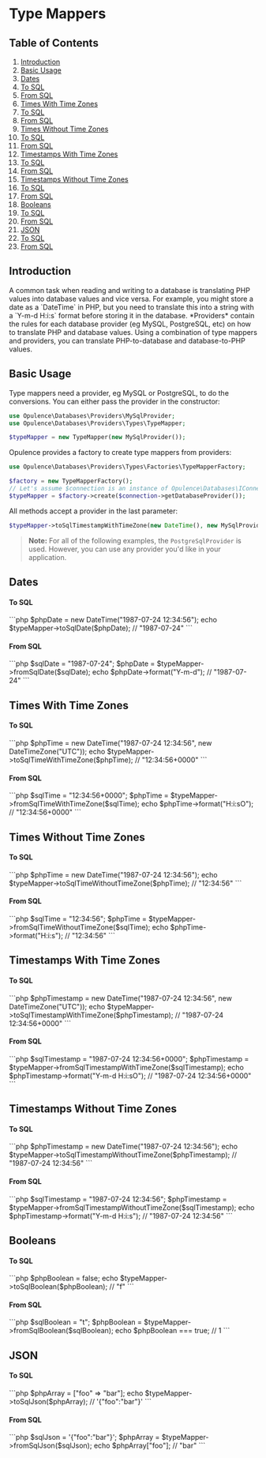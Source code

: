 # Type Mappers

## Table of Contents
1. [Introduction](#introduction)
2. [Basic Usage](#basic-usage)
3. [Dates](#dates)
  1. [To SQL](#dates-to-sql)
  2. [From SQL](#dates-from-sql)
4. [Times With Time Zones](#times-with-time-zones)
  1. [To SQL](#times-with-time-zones-to-sql)
  2. [From SQL](#times-with-time-zones-from-sql)
5. [Times Without Time Zones](#times-without-time-zones)
  1. [To SQL](#times-without-time-zones-to-sql)
  2. [From SQL](#times-without-time-zones-from-sql)
6. [Timestamps With Time Zones](#timestamps-with-time-zones)
  1. [To SQL](#timestamps-with-time-zones-to-sql)
  2. [From SQL](#timestamps-with-time-zones-from-sql)
7. [Timestamps Without Time Zones](#timestamps-without-time-zones)
  1. [To SQL](#timestamps-without-time-zones-to-sql)
  2. [From SQL](#timestamps-without-time-zones-from-sql)
8. [Booleans](#booleans)
  1. [To SQL](#booleans-to-sql)
  2. [From SQL](#booleans-from-sql)
9. [JSON](#json)
  1. [To SQL](#json-to-sql)
  2. [From SQL](#json-from-sql)

<h2 id="introduction">Introduction</h2>
A common task when reading and writing to a database is translating PHP values into database values and vice versa.  For example, you might store a date as a `DateTime` in PHP, but you need to translate this into a string with a `Y-m-d H:i:s` format before storing it in the database.  *Providers* contain the rules for each database provider (eg MySQL, PostgreSQL, etc) on how to translate PHP and database values.  Using a combination of type mappers and providers, you can translate PHP-to-database and database-to-PHP values.

<h2 id="basic-usage">Basic Usage</h2>
Type mappers need a provider, eg MySQL or PostgreSQL, to do the conversions.  You can either pass the provider in the constructor:

```php
use Opulence\Databases\Providers\MySqlProvider;
use Opulence\Databases\Providers\Types\TypeMapper;

$typeMapper = new TypeMapper(new MySqlProvider());
```

Opulence provides a factory to create type mappers from providers:

```php
use Opulence\Databases\Providers\Types\Factories\TypeMapperFactory;

$factory = new TypeMapperFactory();
// Let's assume $connection is an instance of Opulence\Databases\IConnection
$typeMapper = $factory->create($connection->getDatabaseProvider());
```

All methods accept a provider in the last parameter:

```php
$typeMapper->toSqlTimestampWithTimeZone(new DateTime(), new MySqlProvider());
```

> **Note:** For all of the following examples, the `PostgreSqlProvider` is used.  However, you can use any provider you'd like in your application.

<h2 id="dates">Dates</h2>

<h4 id="dates-to-sql">To SQL</h4>
```php
$phpDate = new DateTime("1987-07-24 12:34:56");
echo $typeMapper->toSqlDate($phpDate); // "1987-07-24"
```

<h4 id="dates-from-sql">From SQL</h4>
```php
$sqlDate = "1987-07-24";
$phpDate = $typeMapper->fromSqlDate($sqlDate);
echo $phpDate->format("Y-m-d"); // "1987-07-24"
```

<h2 id="times-with-time-zones">Times With Time Zones</h2>

<h4 id="times-with-time-zones-to-sql">To SQL</h4>
```php
$phpTime = new DateTime("1987-07-24 12:34:56", new DateTimeZone("UTC"));
echo $typeMapper->toSqlTimeWithTimeZone($phpTime); // "12:34:56+0000"
```

<h4 id="times-with-time-zones-from-sql">From SQL</h4>
```php
$sqlTime = "12:34:56+0000";
$phpTime = $typeMapper->fromSqlTimeWithTimeZone($sqlTime);
echo $phpTime->format("H:i:sO"); // "12:34:56+0000"
```

<h2 id="times-without-time-zones">Times Without Time Zones</h2>

<h4 id="times-without-time-zones-to-sql">To SQL</h4>
```php
$phpTime = new DateTime("1987-07-24 12:34:56");
echo $typeMapper->toSqlTimeWithoutTimeZone($phpTime); // "12:34:56"
```

<h4 id="times-without-time-zones-from-sql">From SQL</h4>
```php
$sqlTime = "12:34:56";
$phpTime = $typeMapper->fromSqlTimeWithoutTimeZone($sqlTime);
echo $phpTime->format("H:i:s"); // "12:34:56"
```

<h2 id="timestamps-with-time-zones">Timestamps With Time Zones</h2>

<h4 id="timestamps-with-time-zones-to-sql">To SQL</h4>
```php
$phpTimestamp = new DateTime("1987-07-24 12:34:56", new DateTimeZone("UTC"));
echo $typeMapper->toSqlTimestampWithTimeZone($phpTimestamp); // "1987-07-24 12:34:56+0000"
```

<h4 id="timestamps-with-time-zones-from-sql">From SQL</h4>
```php
$sqlTimestamp = "1987-07-24 12:34:56+0000";
$phpTimestamp = $typeMapper->fromSqlTimestampWithTimeZone($sqlTimestamp);
echo $phpTimestamp->format("Y-m-d H:i:sO"); // "1987-07-24 12:34:56+0000"
```

<h2 id="timestamps-without-time-zones">Timestamps Without Time Zones</h2>

<h4 id="timestamps-without-time-zones-to-sql">To SQL</h4>
```php
$phpTimestamp = new DateTime("1987-07-24 12:34:56");
echo $typeMapper->toSqlTimestampWithoutTimeZone($phpTimestamp); // "1987-07-24 12:34:56"
```

<h4 id="timestamps-without-time-zones-from-sql">From SQL</h4>
```php
$sqlTimestamp = "1987-07-24 12:34:56";
$phpTimestamp = $typeMapper->fromSqlTimestampWithoutTimeZone($sqlTimestamp);
echo $phpTimestamp->format("Y-m-d H:i:s"); // "1987-07-24 12:34:56"
```

<h2 id="booleans">Booleans</h2>

<h4 id="booleans-to-sql">To SQL</h4>
```php
$phpBoolean = false;
echo $typeMapper->toSqlBoolean($phpBoolean); // "f"
```

<h4 id="booleans-from-sql">From SQL</h4>
```php
$sqlBoolean = "t";
$phpBoolean = $typeMapper->fromSqlBoolean($sqlBoolean);
echo $phpBoolean === true; // 1
```

<h2 id="json">JSON</h2>

<h4 id="json-to-sql">To SQL</h4>
```php
$phpArray = ["foo" => "bar"];
echo $typeMapper->toSqlJson($phpArray); // '{"foo":"bar"}'
```

<h4 id="json-from-sql">From SQL</h4>
```php
$sqlJson = '{"foo":"bar"}';
$phpArray = $typeMapper->fromSqlJson($sqlJson);
echo $phpArray["foo"]; // "bar"
```